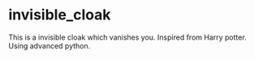# invisible_cloak
This is a invisible cloak which vanishes you. Inspired from Harry potter. Using advanced python.
